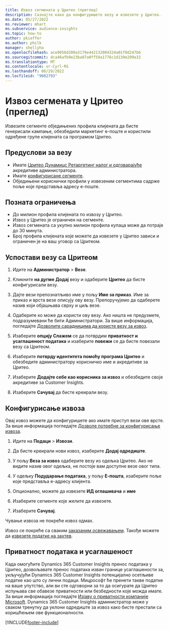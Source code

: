 ```yaml
---
title: Извоз сегмената у Цритео (преглед)
description: Сазнајте како да конфигуришете везу и извезете у Цритео.
ms.date: 05/27/2022
ms.reviewer: mhart
ms.subservice: audience-insights
ms.topic: how-to
author: pkieffer
ms.author: philk
manager: shellyha
ms.openlocfilehash: ace9056d200a3179e442132004324a01f0d247b6
ms.sourcegitcommit: dca46afb9e23ba87a0ff59a1776c1d139e209a32
ms.translationtype: MT
ms.contentlocale: sr-Cyrl-RS
ms.lasthandoff: 06/29/2022
ms.locfileid: "9082793"
---
```

# <a name="export-segments-to-criteo-preview"></a>Извоз сегмената у Цритео (преглед)

Извезите сегменте обједињених профила клијената да бисте генерисали кампање, обезбедили маркетинг е-поште и користили одређене групе клијената са програмом Цритео.

## <a name="prerequisites-for-connection"></a>Предуслови за везу

-   Имате [Цритео Дyнамицс Ретаргетинг налог и одговарајуће](https://www.criteo.com/login/) акредитиве администратора.
-   Имате [конфигурисане сегменте](segments.md).
-   Обједињени кориснички профили у извезеним сегментима садрже поље које представља адресу е-поште.

## <a name="known-limitations"></a>Позната ограничења

- До милион профила клијената по извозу у Цритео.
- Извоз у Цритео је ограничен на сегменте.
- Извоз сегмената са укупно милион профила купаца може да потраје до 30 минута. 
- Број профила клијената које можете да извезете у Цритео зависи и ограничен је на ваш уговор са Цритеом.

## <a name="set-up-connection-to-criteo"></a>Успостави везу са Цритеом

1. Идите на **Администратор** > **Везе**.

1. Кликните **на дугме Додај** везу и одаберите **Цритео** да бисте конфигурисали везу.

1. Дајте вези препознатљиво име у пољу **Име за приказ**. Име за приказ и врста везе описују ову везу. Препоручујемо да одаберете назив који објашњава сврху и циљ везе.

1. Одаберите ко може да користи ову везу. Ако ништа не предузмете, подразумевани ће бити Администратори. За више информација, погледајте [Дозволите сарадницима да користе везу за извоз](connections.md#allow-contributors-to-use-a-connection-for-exports).

1. Изаберите **опцију Слажем** се да потврдим **приватност и усаглашеност података** и изаберите **повежи** се да бисте повезали везу са Цритеом.

1. Изаберите **потврду идентитета помоћу програма Цритео** и обезбедите администратору корисничко име и акредитиве за Цритео. 

1. Изаберите **Додајте себе као корисника за извоз** и обезбедите своје акредитиве за Customer Insights.

1. Изаберите **Сачувај** да бисте креирали везу.

## <a name="configure-an-export"></a>Конфигурисање извоза

Овај извоз можете да конфигуришете ако имате приступ вези ове врсте. За више информација погледајте [Дозволе потребне за конфигурисање извоза](export-destinations.md#set-up-a-new-export).

1. Идите на **Подаци** > **Извози**.

1. Да бисте креирали нови извоз, изаберите **Додај одредиште**.

1. У пољу **Веза за извоз** одаберите везу из одељка Цритео. Ако не видите назив овог одељка, не постоје вам доступне везе овог типа. 

1. У одељку **Подударање података**, у пољу **Е-пошта**, изаберите поље које представља е-адресу клијента. 

1. Опционално, можете да извезете **ИД оглашивача** и **име**

1. Изаберите сегменте које желите да извезете. 

1. Изаберите **Сачувај**.

Чување извоза не покреће извоз одмах.

Извоз се покреће са сваким [заказаним освежавањем](system.md#schedule-tab). Такође можете да [извезете податке на захтев](export-destinations.md#run-exports-on-demand). 

## <a name="data-privacy-and-compliance"></a>Приватност података и усаглашеност

Када омогућите Dynamics 365 Customer Insights пренос података у Цритео, дозвољавате пренос података изван границе усаглашености за, укључујући Dynamics 365 Customer Insights потенцијално осетљиве податке као што су лични подаци. Мицрософт ће пренети такве податке на ваше упутство, али ви сте одговорни за то да осигурате да Цритео испуњава све обавезе приватности или безбедности које можда имате. За више информација погледајте [Изјаву о приватности компаније Microsoft](https://go.microsoft.com/fwlink/?linkid=396732).
Dynamics 365 Customer Insights администратор може у сваком тренутку да уклони одредиште за извоз како бисте престали са коришћењем ове функционалности.


[!INCLUDE[footer-include](includes/footer-banner.md)]
